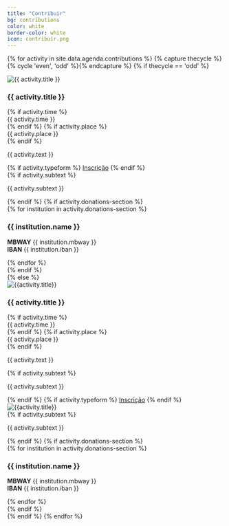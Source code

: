 ```yaml
---
title: "Contribuir"
bg: contributions
color: white
border-color: white
icon: contribuir.png
---
```


{% for activity in site.data.agenda.contributions %}
  {% capture thecycle %}{% cycle 'even', 'odd' %}{% endcapture %}
  {% if thecycle == 'odd' %}
  <div class="activity">
    <div class="row activity-info-wrapper valign-wrapper">
      <div class="col m3 logo-img valign">
        <img  src="img/{{ activity.logo-image }}" alt="{{ activity.title }}">
      </div>
      <div class="col m9 activity-info">
        <h3 class="activity-title"> {{ activity.title }} </h3>
        {% if activity.time %}
        <div class="col s12 activity-time">
          <i class="fa fa-clock-o"></i> <span> {{ activity.time }} </span>
        </div>
        {% endif %}
        {% if activity.place %}
        <div class="col s12 activity-place">
          <i class="fa fa-map-marker"></i> <span> {{ activity.place }} </span>
        </div>
        {% endif %}
        <p class="col m12 activity-desc"> {{ activity.text }} </p>
        {% if activity.typeform %}
        <a class="waves-effect waves-light btn bg-{{ page.border-color }}" href="{{ activity.typeform }}" target="blank">Inscrição</a>
        {% endif %}
      </div>
    </div>
    {% if activity.subtext %}
    <div class="row activity-info-wrapper valign-wrapper">
      <div class="col m12 activity-info">
        <p class="col m12 activity-desc"> {{ activity.subtext }} </p>
      </div>
    </div>
    {% endif %}
    {% if activity.donations-section %}
    <div class="row donation-row">
      {% for institution in activity.donations-section %}
        <div class="col s8 m4 donation-card">
          <h3 class="donation-title"><strong> {{ institution.name }} </strong></h3>
          <strong>MBWAY</strong> {{ institution.mbway }} <br>
          <strong>IBAN</strong> {{ institution.iban }} <br>
          <p></p>
        </div>
      {% endfor %}
    </div>
    {% endif %}
  </div>
  {% else %}
  <div class="activity">
    <div class="row activity-info-wrapper valign-wrapper">
      <div class="col m3 logo-img valign img-mobile">
        <img src="img/{{activity.logo-image}}" alt="{{activity.title}}">
      </div>
      <div class="col m9 activity-info">
        <h3 class="activity-title"> {{ activity.title }} </h3>
        {% if activity.time %}
        <div class="col s12 activity-time">
          <i class="fa fa-clock-o"></i> <span> {{ activity.time }} </span>
        </div>
        {% endif %}
        {% if activity.place %}
        <div class="col s12 activity-place">
          <i class="fa fa-map-marker"></i> <span> {{ activity.place }} </span>
        </div>
        {% endif %}
        <p class="col m12 activity-desc"> {{ activity.text }} </p>
        {% if activity.subtext %}
        <p class="col m12 activity-desc"> {{ activity.subtext }} </p>
        {% endif %}
        {% if activity.typeform %}
        <a class="waves-effect waves-light btn bg-{{ page.border-color }}" href="{{ activity.typeform }}" target="blank">Inscrição</a>
        {% endif %}
      </div>
      <div class="col m3 logo-img valign img-desktop">
        <img src="img/{{activity.logo-image}}" alt="{{activity.title}}">
      </div>
    </div>
    {% if activity.subtext %}
    <div class="row activity-info-wrapper valign-wrapper">
      <div class="col m12 activity-info">
        <p class="col m12 activity-desc"> {{ activity.subtext }} </p>
      </div>
    </div>
    {% endif %}
    {% if activity.donations-section %}
    <div class="row donation-row">
      {% for institution in activity.donations-section %}
        <div class="col s8 m4 donation-card">
          <h3 class="donation-title"><strong> {{ institution.name }} </strong></h3>
          <strong>MBWAY</strong> {{ institution.mbway }} <br>
          <strong>IBAN</strong> {{ institution.iban }} <br>
          <p></p>
        </div>
      {% endfor %}
    </div>
    {% endif %}
  </div>
  {% endif %}
{% endfor %}
